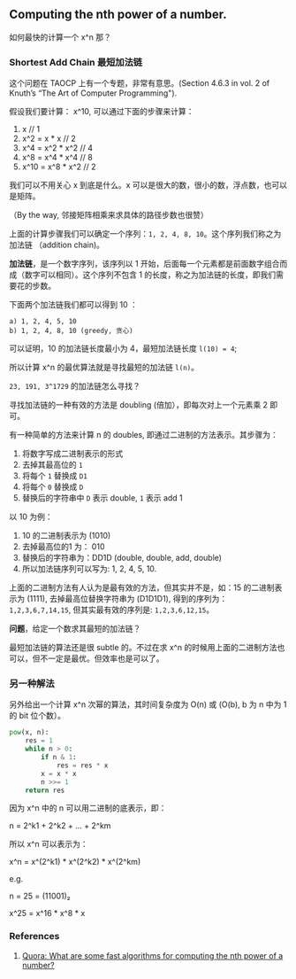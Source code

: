 ## Computing the nth power of a number.

如何最快的计算一个 x^n 那？

### Shortest Add Chain 最短加法链

这个问题在 TAOCP 上有一个专题，非常有意思。(Section 4.6.3 in vol. 2 of Knuth’s “The Art of Computer Programming").

假设我们要计算： x^10, 可以通过下面的步骤来计算：

1. x                 // 1
2. x^2  = x * x      // 2
3. x^4  = x^2 * x^2  // 4
4. x^8  = x^4 * x^4  // 8
5. x^10 = x^8 * x^2  // 2

我们可以不用关心 x 到底是什么。x 可以是很大的数，很小的数，浮点数，也可以是矩阵。

（By the way, 邻接矩阵相乘来求具体的路径步数也很赞）

上面的计算步骤我们可以确定一个序列：`1, 2, 4, 8, 10`。这个序列我们称之为加法链 （addition chain)。

**加法链**，是一个数字序列，该序列以 1 开始，后面每一个元素都是前面数字组合而成（数字可以相同）。这个序列不包含 1 的长度，称之为加法链的长度，即我们需要花的步数。

下面两个加法链我们都可以得到 10 ：

```
a) 1, 2, 4, 5, 10
b) 1, 2, 4, 8, 10 (greedy, 贪心)
```

可以证明，10 的加法链长度最小为 4，最短加法链长度 `l(10) = 4`;

所以计算 x^n 的最优算法就是寻找最短的加法链 `l(n)`。

`23, 191, 3^1729` 的加法链怎么寻找？

寻找加法链的一种有效的方法是 doubling (倍加），即每次对上一个元素乘 2 即可。

有一种简单的方法来计算 n 的 doubles, 即通过二进制的方法表示。其步骤为：

1. 将数字写成二进制表示的形式
2. 去掉其最高位的 `1`
3. 将每个 `1` 替换成 `D1`
4. 将每个 `0` 替换成 `D`
5. 替换后的字符串中 `D` 表示 double, `1` 表示 add 1

以 10 为例：

1. 10 的二进制表示为 (1010)
2. 去掉最高位的1 为： 010
3. 替换后的字符串为：DD1D (double, double, add, double)
4. 所以加法链序列可以写为: 1, 2, 4, 5, 10.

上面的二进制方法有人认为是最有效的方法，但其实并不是，如：15 的二进制表示为 (1111), 去掉最高位替换字符串为 (D1D1D1), 得到的序列为：`1,2,3,6,7,14,15`, 但其实最有效的序列是: `1,2,3,6,12,15`。


**问题**，给定一个数求其最短的加法链？

最短加法链的算法还是很 subtle 的。不过在求 x^n 的时候用上面的二进制方法也可以，但不一定是最优。但效率也是可以了。


### 另一种解法

另外给出一个计算 x^n 次幂的算法，其时间复杂度为 O(n) 或 (O(b), b 为 n 中为 1 的 bit 位个数）。

```python
pow(x, n):
    res = 1
    while n > 0:
        if n & 1:
            res = res * x
        x = x * x
        n >>= 1
    return res
```

因为 x^n 中的 n 可以用二进制的底表示，即：

n = 2^k1 + 2^k2 + ... + 2^km

所以 x^n 可以表示为：

x^n = x^(2^k1) * x^(2^k2) * x^(2^km)

e.g.

n = 25 = (11001)₂

x^25 = x^16 * x^8 * x


### References
1. [Quora: What are some fast algorithms for computing the nth power of a number?](https://www.quora.com/What-are-some-fast-algorithms-for-computing-the-nth-power-of-a-number)

